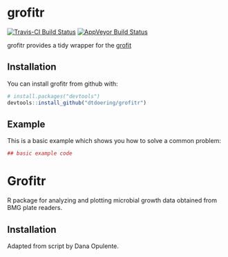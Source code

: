 
<!-- README.md is generated from README.Rmd. Please edit that file -->
grofitr
=======

[![Travis-CI Build Status](https://travis-ci.org/dtdoering/grofitr.svg?branch=master)](https://travis-ci.org/dtdoering/grofitr) [![AppVeyor Build Status](https://ci.appveyor.com/api/projects/status/github/dtdoering/grofitr?branch=master&svg=true)](https://ci.appveyor.com/project/dtdoering/grofitr)

grofitr provides a tidy wrapper for the [grofit](https://cran.r-project.org/web/packages/grofit/grofit.pdf)

Installation
------------

You can install grofitr from github with:

``` r
# install.packages("devtools")
devtools::install_github("dtdoering/grofitr")
```

Example
-------

This is a basic example which shows you how to solve a common problem:

``` r
## basic example code
```

Grofitr
=======

R package for analyzing and plotting microbial growth data obtained from BMG plate readers.

Installation
------------

Adapted from script by Dana Opulente.
